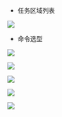 - 任务区域列表

![](https://s2.loli.net/2024/12/23/FdC6hTsENwjk3ro.png)



- 命令选型

![](https://s2.loli.net/2024/12/23/HlBXcYdRNGy4nit.png)

![](https://s2.loli.net/2024/12/23/gTbEzaZ4SLGPKBU.png)

![](https://s2.loli.net/2024/12/23/MIiTKDA85cZ1sb3.png)

![](https://s2.loli.net/2024/12/23/hNxFHVBMUli2ptY.png)

![](https://s2.loli.net/2024/12/23/zC3Wp4dgr8swa2U.png)
